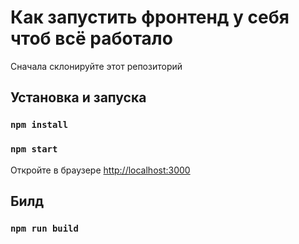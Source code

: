 # Как запустить фронтенд у себя чтоб всё работало

Сначала склонируйте этот репозиторий

## Установка и запуска

### `npm install`

### `npm start`

Откройте в браузере [http://localhost:3000](http://localhost:3000)

## Билд

### `npm run build`


